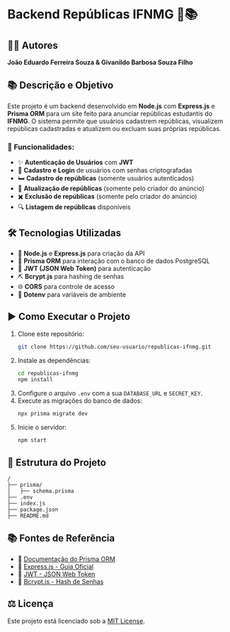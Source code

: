 # Backend Repúblicas IFNMG 🏡📚

## 👨‍🎓 Autores
**João Eduardo Ferreira Souza & Givanildo Barbosa Souza Filho**

## 📚 Descrição e Objetivo
Este projeto é um backend desenvolvido em **Node.js** com **Express.js** e **Prisma ORM** para um site feito para anunciar repúblicas estudantis do **IFNMG**. O sistema permite que usuários cadastrem repúblicas, visualizem repúblicas cadastradas e atualizem ou excluam suas próprias repúblicas.

### 🚀 Funcionalidades:
- ✨ **Autenticação de Usuários** com **JWT**
- 👤 **Cadastro e Login** de usuários com senhas criptografadas
- 🛏️ **Cadastro de repúblicas** (somente usuários autenticados)
- 🔁 **Atualização de repúblicas** (somente pelo criador do anúncio)
- ✖️ **Exclusão de repúblicas** (somente pelo criador do anúncio)
- 🔍 **Listagem de repúblicas** disponíveis

## 🛠️ Tecnologias Utilizadas
- 📝 **Node.js** e **Express.js** para criação da API
- 🔄 **Prisma ORM** para interação com o banco de dados PostgreSQL
- 🔑 **JWT (JSON Web Token)** para autenticação
- ⛏️ **Bcrypt.js** para hashing de senhas
- 🌐 **CORS** para controle de acesso
- 📃 **Dotenv** para variáveis de ambiente

## ▶️ Como Executar o Projeto
1. Clone este repositório:
   ```bash
   git clone https://github.com/seu-usuario/republicas-ifnmg.git
   ```
2. Instale as dependências:
   ```bash
   cd republicas-ifnmg
   npm install
   ```
3. Configure o arquivo `.env` com a sua `DATABASE_URL` e `SECRET_KEY`.
4. Execute as migrações do banco de dados:
   ```bash
   npx prisma migrate dev
   ```
5. Inicie o servidor:
   ```bash
   npm start
   ```

## 💚 Estrutura do Projeto
```
/
├── prisma/
│   ├── schema.prisma
├── .env
├── index.js
├── package.json
├── README.md
```

## 📚 Fontes de Referência
- 📁 [Documentação do Prisma ORM](https://www.prisma.io/docs)
- 📁 [Express.js - Guia Oficial](https://expressjs.com/pt-br/)
- 📁 [JWT - JSON Web Token](https://jwt.io/)
- 📁 [Bcrypt.js - Hash de Senhas](https://www.npmjs.com/package/bcryptjs)

## ⚖️ Licença
Este projeto está licenciado sob a [MIT License](LICENSE).

